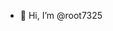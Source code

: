 - 👋 Hi, I’m @root7325

<!---
root3277/root3277 is a ✨ special ✨ repository because its `README.md` (this file) appears on your GitHub profile.
You can click the Preview link to take a look at your changes.
--->

